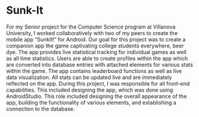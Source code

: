 # Sunk-It
 For my Senior project for the Computer Science program at Villanova University, I worked collaboratively with two of my peers to create the mobile app “SunkIt!” for Android. Our goal for this project was to create a companion app the game captivating college students everywhere, beer dye. The app provides live statistical tracking for individual games as well as all time statistics. Users are able to create profiles within the app which are converted into database entries with attached elements for various stats within the game. The app contains leaderboard functions as well as live data visualization. All stats can be updated live and are immediately reflected on the app.
	During this project, I was responsible for all front-end capabilities. This included designing the app, which was done using AndroidStudio. This role included designing the overall appearance of the app, building the functionality of various elements, and establishing a connection to the database.

